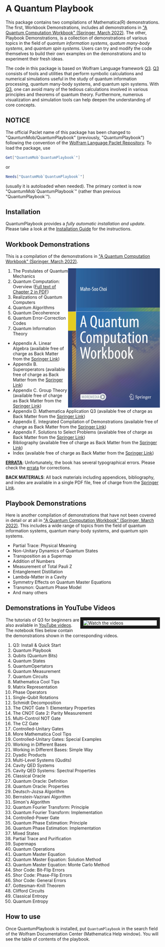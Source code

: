 # A Quantum Playbook

This package contains two compilations of Mathematica(R) demonstrations. The first, Workbook Demonstrations, includes all demonstrations in ["A Quantum Computation Workbook" (Springer, March 2022)](https://link.springer.com/book/9783030912130). The other, Playbook Demonstrations, is a collection of demonstrations of various topics in the field of *quantum information systems*, *quatum many-body systems*, and *quantum spin systems*. Users can try and modify the code themselves to build their own examples on the demonstrations and to experiment their fresh ideas.

The code in this package is based on Wolfram Language framework [Q3](https://github.com/quantum-mob/Q3). [Q3](https://github.com/quantum-mob/Q3) consists of tools and utilities that perform symbolic calculations and numerical simulations useful in the study of quantum information processing, quantum many-body systems, and quantum spin systems. With [Q3](https://github.com/quantum-mob/Q3), one can avoid many of the tedious calculations involved in various principles and theorems of quantum theory. Furthermore, numerous visualization and simulation tools can help deepen the understanding of core concepts.

## NOTICE

The official Paclet name of this package has been changed to "QauntumMob/QuantumPlaybook" (previously, "QuantumPlaybook") following the convention of the [Wolfram Language Paclet Repository](https://resources.wolframcloud.com/PacletRepository/). To load the package, use
```Mathematica
Get["QuantumMob`QuantumPlaybook`"]
```
or
```Mathematica
Needs["QuantumMob`QuantumPlaybook`"]
```
(usually it is autoloaded when needed).
The primary context is now "QuantumMob\`QuantumPlaybook\`" (rather than previous "QuantumPlaybook\`").

## Installation

QuantumPlaybook provides a *fully automatic installation and update*. Please take a look at the [Installation Guide](./INSTALL.md) for the instructions.


## Workbook Demonstrations

This is a compilation of the demonstrations in ["A Quantum Computation Workbook" (Springer, March 2022)](https://link.springer.com/book/9783030912130).

<a href="https://link.springer.com/book/9783030912130">
<img src="Main/Assets/Samples/BookCover.jpg" align="right" width="300" alt="Quantum Workbook Cover"/>
</a>

1. The Postulates of Quantum Mechanics
2. Quantum Computation: Overview ([Full text of Chapter 2 in PDF](./QuantumPlaybook/Assets/Samples/Chapter2.pdf))
3. Realizations of Quantum Computers
4. Quantum Algorithms
5. Quantum Decoherence
6. Quantum Error-Correction Codes
7. Quantum Information Theory
- Appendix A. Linear Algebra (available free of charge as Back Matter from the [Springer Link](https://link.springer.com/book/9783030912130))
- Appendix B. Superoperators (available free of charge as Back Matter from the [Springer Link](https://link.springer.com/book/9783030912130))
- Appendix C. Group Theory (available free of charge as Back Matter from the [Springer Link](https://link.springer.com/book/9783030912130))
- Appendix D. Mathematica Application Q3 (available free of charge as Back Matter from the [Springer Link](https://link.springer.com/book/9783030912130))
- Appendix E. Integrated Compilation of Demonstrations (available free of charge as Back Matter from the [Springer Link](https://link.springer.com/book/9783030912130))
- Appendix F. Solutions to Select Problems (available free of charge as Back Matter from the [Springer Link](https://link.springer.com/book/9783030912130))
- Bibliography (available free of charge as Back Matter from the [Springer Link](https://link.springer.com/book/9783030912130))
- Index (available free of charge as Back Matter from the [Springer Link](https://link.springer.com/book/9783030912130))

[**ERRATA**](./Main/Assets/Samples/Errata.pdf): Unfortunately, the book has several typographical errors. Please check the [errata](./Main/Assets/Samples/Errata.pdf) for corrections.

**BACK MATERIALS**: All back materials including appendices, bibliography, and index are available in a single PDF file, free of charge from the [Springer Link](https://link.springer.com/book/9783030912130).


## Playbook Demonstrations

Here is another compilation of demonstrations that have not been covered in detail or at all in ["A Quantum Computation Workbook" (Springer, March 2022)](https://link.springer.com/book/9783030912130). This includes a wide range of topics from the field of quantum information systems, quantum many-body systems, and quantum spin systems.

- Partial Trace: Physical Meaning
- Non-Unitary Dynamics of Quantum States
- Transposition as a Supermap
- Addition of Numbers
- Measurement of Total Pauli Z
- Entanglement Distillation
- Lambda-Matter in a Cavity
- Symmetry Effects on Quantum Master Equations
- Transmon: Quantum Phase Model
- And many others


## Demonstrations in YouTube Videos

<a href="https://www.youtube.com/@QuantumWorkforceCenter/videos" target="_blank">
<img src="http://img.youtube.com/vi/k2icqSdb0FA/mqdefault.jpg" alt="Watch the videos" width="240" border="10" align="right" />
</a>

The tutorials of Q3 for beginners are also available in [YouTube videos](https://www.youtube.com/@QuantumWorkforceCenter/videos). The notebook files below contain the demonstrations shown in the corresponding videos.

1. Q3: Install & Quick Start
2. Quantum Playbook
3. Qubits (Quantum Bits)
4. Quantum States
5. QuantumOpertators
6. Quantum Measurement
7. Quantum Circuits
8. Mathematica Cool Tips
9. Matrix Representation
10. Phase Operators
11. Single-Qubit Rotations
12. Schmidt Decomposition
13. The CNOT Gate 1: Elementary Properties
14. The CNOT Gate 2: Parity Measurement
15. Multi-Control NOT Gate
16. The CZ Gate
17. Controlled-Unitary Gates
18. More Mathematica Cool Tips
19. Controlled-Unitary Gates: Special Examples
20. Working in Different Bases
21. Working in Different Bases: Simple Way
22. Dyadic Products
23. Multi-Level Systems (Qudits)
24. Cavity QED Systems
25. Cavity QED Systems: Spectral Properties
26. Classical Oracle
27. Quantum Oracle: Definition
28. Quantum Oracle: Properties
29. Deutsch-Jozsa Algorithm
30. Bernstein-Vazirani Algorithm
31. Simon's Algorithm
32. Quantum Fourier Transform: Principle
33. Quantum Fourier Transform: Implementation
34. Controlled-Power Gate
35. Quantum Phase Estimation: Principle
36. Quantum Phase Estimation: Implementation
37. Mixed States
38. Partial Trace and Purification
39. Supermaps
40. Quantum Operations
41. Quantum Master Equation
42. Quantum Master Equation: Solution Method
43. Quantum Master Equation: Monte Carlo Method
44. Shor Code: Bit-Flip Errors
45. Shor Code: Phase-Flip Errors
46. Shor Code: General Errors
47. Gottesman-Knill Theorem
48. Clifford Circuits
49. Classical Entropy
50. Quantum Entropy


## How to use

Once QuantumPlaybook is installed, put `QuantumPlaybook` in the search field of the Wolfram Documentation Center (Mathematica Help window). You will see the table of contents of the playbook.
